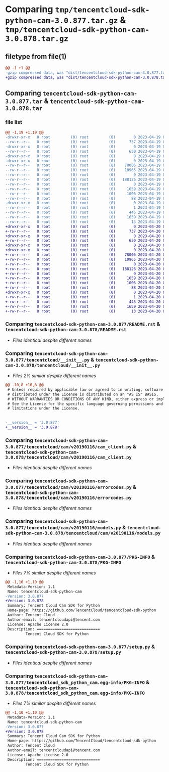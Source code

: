# Comparing `tmp/tencentcloud-sdk-python-cam-3.0.877.tar.gz` & `tmp/tencentcloud-sdk-python-cam-3.0.878.tar.gz`

## filetype from file(1)

```diff
@@ -1 +1 @@
-gzip compressed data, was "dist/tencentcloud-sdk-python-cam-3.0.877.tar", last modified: Wed Apr 19 09:07:20 2023, max compression
+gzip compressed data, was "dist/tencentcloud-sdk-python-cam-3.0.878.tar", last modified: Thu Apr 20 00:21:24 2023, max compression
```

## Comparing `tencentcloud-sdk-python-cam-3.0.877.tar` & `tencentcloud-sdk-python-cam-3.0.878.tar`

### file list

```diff
@@ -1,19 +1,19 @@
-drwxr-xr-x   0 root         (0) root         (0)        0 2023-04-19 09:07:20.000000 tencentcloud-sdk-python-cam-3.0.877/
--rw-r--r--   0 root         (0) root         (0)      737 2023-04-19 09:07:20.000000 tencentcloud-sdk-python-cam-3.0.877/README.rst
-drwxr-xr-x   0 root         (0) root         (0)        0 2023-04-19 09:07:20.000000 tencentcloud-sdk-python-cam-3.0.877/tencentcloud/
--rw-r--r--   0 root         (0) root         (0)      630 2023-04-19 09:07:20.000000 tencentcloud-sdk-python-cam-3.0.877/tencentcloud/__init__.py
-drwxr-xr-x   0 root         (0) root         (0)        0 2023-04-19 09:07:20.000000 tencentcloud-sdk-python-cam-3.0.877/tencentcloud/cam/
-drwxr-xr-x   0 root         (0) root         (0)        0 2023-04-19 09:07:20.000000 tencentcloud-sdk-python-cam-3.0.877/tencentcloud/cam/v20190116/
--rw-r--r--   0 root         (0) root         (0)    78006 2023-04-19 09:07:20.000000 tencentcloud-sdk-python-cam-3.0.877/tencentcloud/cam/v20190116/cam_client.py
--rw-r--r--   0 root         (0) root         (0)    10965 2023-04-19 09:07:20.000000 tencentcloud-sdk-python-cam-3.0.877/tencentcloud/cam/v20190116/errorcodes.py
--rw-r--r--   0 root         (0) root         (0)        0 2023-04-19 09:07:20.000000 tencentcloud-sdk-python-cam-3.0.877/tencentcloud/cam/v20190116/__init__.py
--rw-r--r--   0 root         (0) root         (0)   188126 2023-04-19 09:07:20.000000 tencentcloud-sdk-python-cam-3.0.877/tencentcloud/cam/v20190116/models.py
--rw-r--r--   0 root         (0) root         (0)        0 2023-04-19 09:07:20.000000 tencentcloud-sdk-python-cam-3.0.877/tencentcloud/cam/__init__.py
--rw-r--r--   0 root         (0) root         (0)     1659 2023-04-19 09:07:20.000000 tencentcloud-sdk-python-cam-3.0.877/PKG-INFO
--rw-r--r--   0 root         (0) root         (0)     1006 2023-04-19 09:07:20.000000 tencentcloud-sdk-python-cam-3.0.877/setup.py
--rw-r--r--   0 root         (0) root         (0)       88 2023-04-19 09:07:20.000000 tencentcloud-sdk-python-cam-3.0.877/setup.cfg
-drwxr-xr-x   0 root         (0) root         (0)        0 2023-04-19 09:07:20.000000 tencentcloud-sdk-python-cam-3.0.877/tencentcloud_sdk_python_cam.egg-info/
--rw-r--r--   0 root         (0) root         (0)        1 2023-04-19 09:07:20.000000 tencentcloud-sdk-python-cam-3.0.877/tencentcloud_sdk_python_cam.egg-info/dependency_links.txt
--rw-r--r--   0 root         (0) root         (0)      445 2023-04-19 09:07:20.000000 tencentcloud-sdk-python-cam-3.0.877/tencentcloud_sdk_python_cam.egg-info/SOURCES.txt
--rw-r--r--   0 root         (0) root         (0)     1659 2023-04-19 09:07:20.000000 tencentcloud-sdk-python-cam-3.0.877/tencentcloud_sdk_python_cam.egg-info/PKG-INFO
--rw-r--r--   0 root         (0) root         (0)       13 2023-04-19 09:07:20.000000 tencentcloud-sdk-python-cam-3.0.877/tencentcloud_sdk_python_cam.egg-info/top_level.txt
+drwxr-xr-x   0 root         (0) root         (0)        0 2023-04-20 00:21:24.000000 tencentcloud-sdk-python-cam-3.0.878/
+-rw-r--r--   0 root         (0) root         (0)      737 2023-04-20 00:21:24.000000 tencentcloud-sdk-python-cam-3.0.878/README.rst
+drwxr-xr-x   0 root         (0) root         (0)        0 2023-04-20 00:21:24.000000 tencentcloud-sdk-python-cam-3.0.878/tencentcloud/
+-rw-r--r--   0 root         (0) root         (0)      630 2023-04-20 00:21:24.000000 tencentcloud-sdk-python-cam-3.0.878/tencentcloud/__init__.py
+drwxr-xr-x   0 root         (0) root         (0)        0 2023-04-20 00:21:24.000000 tencentcloud-sdk-python-cam-3.0.878/tencentcloud/cam/
+drwxr-xr-x   0 root         (0) root         (0)        0 2023-04-20 00:21:24.000000 tencentcloud-sdk-python-cam-3.0.878/tencentcloud/cam/v20190116/
+-rw-r--r--   0 root         (0) root         (0)    78006 2023-04-20 00:21:24.000000 tencentcloud-sdk-python-cam-3.0.878/tencentcloud/cam/v20190116/cam_client.py
+-rw-r--r--   0 root         (0) root         (0)    10965 2023-04-20 00:21:24.000000 tencentcloud-sdk-python-cam-3.0.878/tencentcloud/cam/v20190116/errorcodes.py
+-rw-r--r--   0 root         (0) root         (0)        0 2023-04-20 00:21:24.000000 tencentcloud-sdk-python-cam-3.0.878/tencentcloud/cam/v20190116/__init__.py
+-rw-r--r--   0 root         (0) root         (0)   188126 2023-04-20 00:21:24.000000 tencentcloud-sdk-python-cam-3.0.878/tencentcloud/cam/v20190116/models.py
+-rw-r--r--   0 root         (0) root         (0)        0 2023-04-20 00:21:24.000000 tencentcloud-sdk-python-cam-3.0.878/tencentcloud/cam/__init__.py
+-rw-r--r--   0 root         (0) root         (0)     1659 2023-04-20 00:21:24.000000 tencentcloud-sdk-python-cam-3.0.878/PKG-INFO
+-rw-r--r--   0 root         (0) root         (0)     1006 2023-04-20 00:21:24.000000 tencentcloud-sdk-python-cam-3.0.878/setup.py
+-rw-r--r--   0 root         (0) root         (0)       88 2023-04-20 00:21:24.000000 tencentcloud-sdk-python-cam-3.0.878/setup.cfg
+drwxr-xr-x   0 root         (0) root         (0)        0 2023-04-20 00:21:24.000000 tencentcloud-sdk-python-cam-3.0.878/tencentcloud_sdk_python_cam.egg-info/
+-rw-r--r--   0 root         (0) root         (0)        1 2023-04-20 00:21:24.000000 tencentcloud-sdk-python-cam-3.0.878/tencentcloud_sdk_python_cam.egg-info/dependency_links.txt
+-rw-r--r--   0 root         (0) root         (0)      445 2023-04-20 00:21:24.000000 tencentcloud-sdk-python-cam-3.0.878/tencentcloud_sdk_python_cam.egg-info/SOURCES.txt
+-rw-r--r--   0 root         (0) root         (0)     1659 2023-04-20 00:21:24.000000 tencentcloud-sdk-python-cam-3.0.878/tencentcloud_sdk_python_cam.egg-info/PKG-INFO
+-rw-r--r--   0 root         (0) root         (0)       13 2023-04-20 00:21:24.000000 tencentcloud-sdk-python-cam-3.0.878/tencentcloud_sdk_python_cam.egg-info/top_level.txt
```

### Comparing `tencentcloud-sdk-python-cam-3.0.877/README.rst` & `tencentcloud-sdk-python-cam-3.0.878/README.rst`

 * *Files identical despite different names*

### Comparing `tencentcloud-sdk-python-cam-3.0.877/tencentcloud/__init__.py` & `tencentcloud-sdk-python-cam-3.0.878/tencentcloud/__init__.py`

 * *Files 2% similar despite different names*

```diff
@@ -10,8 +10,8 @@
 # Unless required by applicable law or agreed to in writing, software
 # distributed under the License is distributed on an "AS IS" BASIS,
 # WITHOUT WARRANTIES OR CONDITIONS OF ANY KIND, either express or implied.
 # See the License for the specific language governing permissions and
 # limitations under the License.
 
 
-__version__ = '3.0.877'
+__version__ = '3.0.878'
```

### Comparing `tencentcloud-sdk-python-cam-3.0.877/tencentcloud/cam/v20190116/cam_client.py` & `tencentcloud-sdk-python-cam-3.0.878/tencentcloud/cam/v20190116/cam_client.py`

 * *Files identical despite different names*

### Comparing `tencentcloud-sdk-python-cam-3.0.877/tencentcloud/cam/v20190116/errorcodes.py` & `tencentcloud-sdk-python-cam-3.0.878/tencentcloud/cam/v20190116/errorcodes.py`

 * *Files identical despite different names*

### Comparing `tencentcloud-sdk-python-cam-3.0.877/tencentcloud/cam/v20190116/models.py` & `tencentcloud-sdk-python-cam-3.0.878/tencentcloud/cam/v20190116/models.py`

 * *Files identical despite different names*

### Comparing `tencentcloud-sdk-python-cam-3.0.877/PKG-INFO` & `tencentcloud-sdk-python-cam-3.0.878/PKG-INFO`

 * *Files 7% similar despite different names*

```diff
@@ -1,10 +1,10 @@
 Metadata-Version: 1.1
 Name: tencentcloud-sdk-python-cam
-Version: 3.0.877
+Version: 3.0.878
 Summary: Tencent Cloud Cam SDK for Python
 Home-page: https://github.com/TencentCloud/tencentcloud-sdk-python
 Author: Tencent Cloud
 Author-email: tencentcloudapi@tencent.com
 License: Apache License 2.0
 Description: ============================
         Tencent Cloud SDK for Python
```

### Comparing `tencentcloud-sdk-python-cam-3.0.877/setup.py` & `tencentcloud-sdk-python-cam-3.0.878/setup.py`

 * *Files identical despite different names*

### Comparing `tencentcloud-sdk-python-cam-3.0.877/tencentcloud_sdk_python_cam.egg-info/PKG-INFO` & `tencentcloud-sdk-python-cam-3.0.878/tencentcloud_sdk_python_cam.egg-info/PKG-INFO`

 * *Files 7% similar despite different names*

```diff
@@ -1,10 +1,10 @@
 Metadata-Version: 1.1
 Name: tencentcloud-sdk-python-cam
-Version: 3.0.877
+Version: 3.0.878
 Summary: Tencent Cloud Cam SDK for Python
 Home-page: https://github.com/TencentCloud/tencentcloud-sdk-python
 Author: Tencent Cloud
 Author-email: tencentcloudapi@tencent.com
 License: Apache License 2.0
 Description: ============================
         Tencent Cloud SDK for Python
```

